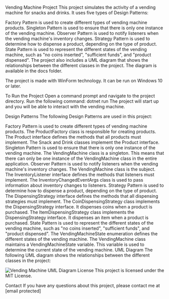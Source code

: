 Vending Machine Project
This project simulates the activity of a vending machine for snacks and drinks. It uses five types of Design Patterns:

Factory Pattern is used to create different types of vending machine products.
Singleton Pattern is used to ensure that there is only one instance of the vending machine.
Observer Pattern is used to notify listeners when the vending machine's inventory changes.
Strategy Pattern is used to determine how to dispense a product, depending on the type of product.
State Pattern is used to represent the different states of the vending machine, such as "no coins inserted", "sufficient funds", and "product dispensed".
The project also includes a UML diagram that shows the relationships between the different classes in the project. The diagram is available in the docs folder.

The project is made with WinForm technology. It can be run on Windows 10 or later.

To Run the Project
Open a command prompt and navigate to the project directory.
Run the following command:
dotnet run
The project will start up and you will be able to interact with the vending machine.

Design Patterns
The following Design Patterns are used in this project:

Factory Pattern is used to create different types of vending machine products. The ProductFactory class is responsible for creating products. The Product interface defines the methods that all products must implement. The Snack and Drink classes implement the Product interface.
Singleton Pattern is used to ensure that there is only one instance of the vending machine. The VendingMachine class is a singleton. This means that there can only be one instance of the VendingMachine class in the entire application.
Observer Pattern is used to notify listeners when the vending machine's inventory changes. The VendingMachine class is the subject. The InventoryListener interface defines the methods that listeners must implement. The InventoryChangedEventArgs class is used to pass information about inventory changes to listeners.
Strategy Pattern is used to determine how to dispense a product, depending on the type of product. The DispensingStrategy interface defines the methods that all dispensing strategies must implement. The CoinDispensingStrategy class implements the DispensingStrategy interface. It dispenses coins when a product is purchased. The ItemDispensingStrategy class implements the DispensingStrategy interface. It dispenses an item when a product is purchased.
State Pattern is used to represent the different states of the vending machine, such as "no coins inserted", "sufficient funds", and "product dispensed". The VendingMachineState enumeration defines the different states of the vending machine. The VendingMachine class maintains a VendingMachineState variable. This variable is used to determine the current state of the vending machine.
UML Diagram
The following UML diagram shows the relationships between the different classes in the project:

![Vending Machine UML Diagram](https://github.com/pessiMargalit/design-pattern-automatic-machine/blob/master/UML%20Class%20Diagram.vpd.jpg)
License
This project is licensed under the MIT License.

Contact
If you have any questions about this project, please contact me at [email protected]

